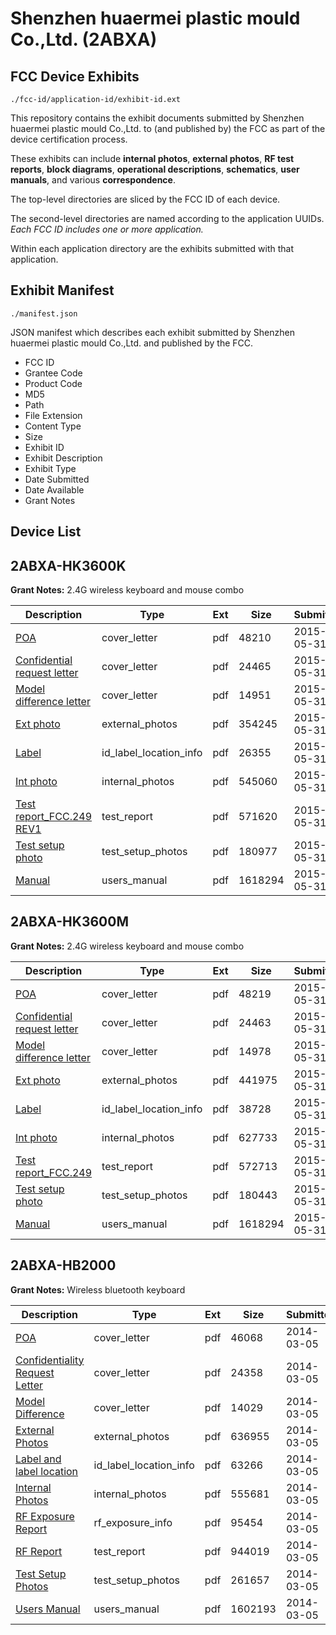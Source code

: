 # Shenzhen huaermei plastic mould Co.,Ltd. (2ABXA)
## FCC Device Exhibits

```
./fcc-id/application-id/exhibit-id.ext
```

This repository contains the exhibit documents submitted by Shenzhen huaermei plastic mould Co.,Ltd. to (and published by) the FCC as part of the device certification process.

These exhibits can include **internal photos**, **external photos**, **RF test reports**, **block diagrams**, **operational descriptions**, **schematics**, **user manuals**, and various **correspondence**.

The top-level directories are sliced by the FCC ID of each device.

The second-level directories are named according to the application UUIDs. *Each FCC ID includes one or more application.*

Within each application directory are the exhibits submitted with that application. 

## Exhibit Manifest

```
./manifest.json
```

JSON manifest which describes each exhibit submitted by Shenzhen huaermei plastic mould Co.,Ltd. and published by the FCC.

- FCC ID
- Grantee Code
- Product Code
- MD5
- Path
- File Extension
- Content Type
- Size
- Exhibit ID
- Exhibit Description
- Exhibit Type
- Date Submitted
- Date Available
- Grant Notes

## Device List
## 2ABXA-HK3600K
**Grant Notes:** 2.4G wireless keyboard and mouse combo

| Description | Type | Ext | Size | Submitted | Available |
| ----------- | ---- | --- | ---- | --------- | --------- |
| [POA](2ABXA-HK3600K/c8ee2adecfc8331c76e65a3f81ac65d2/2630644.pdf) | cover_letter | pdf | 48210 | 2015-05-31 | 2015-06-01 |
| [Confidential request letter](2ABXA-HK3600K/c8ee2adecfc8331c76e65a3f81ac65d2/2630645.pdf) | cover_letter | pdf | 24465 | 2015-05-31 | 2015-06-01 |
| [Model difference letter](2ABXA-HK3600K/c8ee2adecfc8331c76e65a3f81ac65d2/2630646.pdf) | cover_letter | pdf | 14951 | 2015-05-31 | 2015-06-01 |
| [Ext photo](2ABXA-HK3600K/c8ee2adecfc8331c76e65a3f81ac65d2/2630649.pdf) | external_photos | pdf | 354245 | 2015-05-31 | 2015-06-01 |
| [Label](2ABXA-HK3600K/c8ee2adecfc8331c76e65a3f81ac65d2/2630651.pdf) | id_label_location_info | pdf | 26355 | 2015-05-31 | 2015-06-01 |
| [Int photo](2ABXA-HK3600K/c8ee2adecfc8331c76e65a3f81ac65d2/2630650.pdf) | internal_photos | pdf | 545060 | 2015-05-31 | 2015-06-01 |
| [Test report_FCC.249 REV1](2ABXA-HK3600K/c8ee2adecfc8331c76e65a3f81ac65d2/2630647.pdf) | test_report | pdf | 571620 | 2015-05-31 | 2015-06-01 |
| [Test setup photo](2ABXA-HK3600K/c8ee2adecfc8331c76e65a3f81ac65d2/2630648.pdf) | test_setup_photos | pdf | 180977 | 2015-05-31 | 2015-06-01 |
| [Manual](2ABXA-HK3600K/c8ee2adecfc8331c76e65a3f81ac65d2/2630652.pdf) | users_manual | pdf | 1618294 | 2015-05-31 | 2015-06-01 |
## 2ABXA-HK3600M
**Grant Notes:** 2.4G wireless keyboard and mouse combo

| Description | Type | Ext | Size | Submitted | Available |
| ----------- | ---- | --- | ---- | --------- | --------- |
| [POA](2ABXA-HK3600M/cb4ba30252575071298d0e77ca8836bc/2630656.pdf) | cover_letter | pdf | 48219 | 2015-05-31 | 2015-06-01 |
| [Confidential request letter](2ABXA-HK3600M/cb4ba30252575071298d0e77ca8836bc/2630657.pdf) | cover_letter | pdf | 24463 | 2015-05-31 | 2015-06-01 |
| [Model difference letter](2ABXA-HK3600M/cb4ba30252575071298d0e77ca8836bc/2630658.pdf) | cover_letter | pdf | 14978 | 2015-05-31 | 2015-06-01 |
| [Ext photo](2ABXA-HK3600M/cb4ba30252575071298d0e77ca8836bc/2630661.pdf) | external_photos | pdf | 441975 | 2015-05-31 | 2015-06-01 |
| [Label](2ABXA-HK3600M/cb4ba30252575071298d0e77ca8836bc/2630663.pdf) | id_label_location_info | pdf | 38728 | 2015-05-31 | 2015-06-01 |
| [Int photo](2ABXA-HK3600M/cb4ba30252575071298d0e77ca8836bc/2630662.pdf) | internal_photos | pdf | 627733 | 2015-05-31 | 2015-06-01 |
| [Test report_FCC.249](2ABXA-HK3600M/cb4ba30252575071298d0e77ca8836bc/2630659.pdf) | test_report | pdf | 572713 | 2015-05-31 | 2015-06-01 |
| [Test setup photo](2ABXA-HK3600M/cb4ba30252575071298d0e77ca8836bc/2630660.pdf) | test_setup_photos | pdf | 180443 | 2015-05-31 | 2015-06-01 |
| [Manual](2ABXA-HK3600M/cb4ba30252575071298d0e77ca8836bc/2630652.pdf) | users_manual | pdf | 1618294 | 2015-05-31 | 2015-06-01 |
## 2ABXA-HB2000
**Grant Notes:** Wireless bluetooth keyboard

| Description | Type | Ext | Size | Submitted | Available |
| ----------- | ---- | --- | ---- | --------- | --------- |
| [POA](2ABXA-HB2000/376cff098e9889fc164cd6843656736d/2207438.pdf) | cover_letter | pdf | 46068 | 2014-03-05 | 2014-03-06 |
| [Confidentiality Request Letter](2ABXA-HB2000/376cff098e9889fc164cd6843656736d/2207439.pdf) | cover_letter | pdf | 24358 | 2014-03-05 | 2014-03-06 |
| [Model Difference](2ABXA-HB2000/376cff098e9889fc164cd6843656736d/2207440.pdf) | cover_letter | pdf | 14029 | 2014-03-05 | 2014-03-06 |
| [External Photos](2ABXA-HB2000/376cff098e9889fc164cd6843656736d/2207447.pdf) | external_photos | pdf | 636955 | 2014-03-05 | 2014-03-06 |
| [Label and label location](2ABXA-HB2000/376cff098e9889fc164cd6843656736d/2207449.pdf) | id_label_location_info | pdf | 63266 | 2014-03-05 | 2014-03-06 |
| [Internal Photos](2ABXA-HB2000/376cff098e9889fc164cd6843656736d/2207448.pdf) | internal_photos | pdf | 555681 | 2014-03-05 | 2014-03-06 |
| [RF Exposure Report](2ABXA-HB2000/376cff098e9889fc164cd6843656736d/2207446.pdf) | rf_exposure_info | pdf | 95454 | 2014-03-05 | 2014-03-06 |
| [RF Report](2ABXA-HB2000/376cff098e9889fc164cd6843656736d/2207444.pdf) | test_report | pdf | 944019 | 2014-03-05 | 2014-03-06 |
| [Test Setup Photos](2ABXA-HB2000/376cff098e9889fc164cd6843656736d/2207445.pdf) | test_setup_photos | pdf | 261657 | 2014-03-05 | 2014-03-06 |
| [Users Manual](2ABXA-HB2000/376cff098e9889fc164cd6843656736d/2207450.pdf) | users_manual | pdf | 1602193 | 2014-03-05 | 2014-03-06 |
